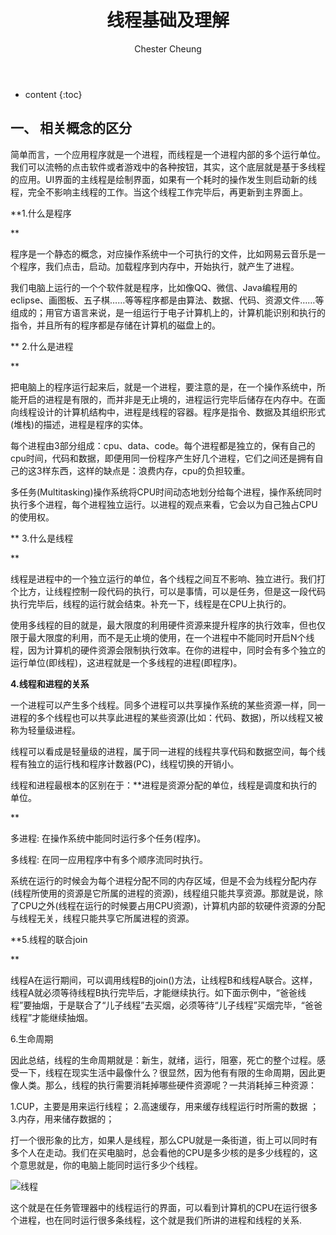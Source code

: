 ﻿---
layout: post
title:  "线程基础及理解"
categories: Java
tags:  Java 线程
author: Chester Cheung
---

* content
{:toc}




## 一、 相关概念的区分


简单而言，一个应用程序就是一个进程，而线程是一个进程内部的多个运行单位。我们可以流畅的点击软件或者游戏中的各种按钮，其实，这个底层就是基于多线程的应用。UI界面的主线程是绘制界面，如果有一个耗时的操作发生则启动新的线程，完全不影响主线程的工作。当这个线程工作完毕后，再更新到主界面上。



**1.什么是程序

**

程序是一个静态的概念，对应操作系统中一个可执行的文件，比如网易云音乐是一个程序，我们点击，启动。加载程序到内存中，开始执行，就产生了进程。



我们电脑上运行的一个个软件就是程序，比如像QQ、微信、Java编程用的eclipse、画图板、五子棋……等等程序都是由算法、数据、代码、资源文件……等组成的；用官方语言来说，是一组运行于电子计算机上的，计算机能识别和执行的指令，并且所有的程序都是存储在计算机的磁盘上的。










**
2.什么是进程

**

把电脑上的程序运行起来后，就是一个进程，要注意的是，在一个操作系统中，所能开启的进程是有限的，而并非是无止境的，进程运行完毕后储存在内存中。在面向线程设计的计算机结构中，进程是线程的容器。程序是指令、数据及其组织形式(堆栈)的描述，进程是程序的实体。



每个进程由3部分组成：cpu、data、code。每个进程都是独立的，保有自己的cpu时间，代码和数据，即便用同一份程序产生好几个进程，它们之间还是拥有自己的这3样东西，这样的缺点是：浪费内存，cpu的负担较重。



多任务(Multitasking)操作系统将CPU时间动态地划分给每个进程，操作系统同时执行多个进程，每个进程独立运行。以进程的观点来看，它会以为自己独占CPU的使用权。


**
3.什么是线程

**

线程是进程中的一个独立运行的单位，各个线程之间互不影响、独立进行。我们打个比方，让线程控制一段代码的执行，可以是事情，可以是任务，但是这一段代码执行完毕后，线程的运行就会结束。补充一下，线程是在CPU上执行的。



使用多线程的目的就是，最大限度的利用硬件资源来提升程序的执行效率，但也仅限于最大限度的利用，而不是无止境的使用，在一个进程中不能同时开启N个线程，因为计算机的硬件资源会限制执行效率。在你的进程中，同时会有多个独立的运行单位(即线程)，这进程就是一个多线程的进程(即程序)。



**4.线程和进程的关系**



一个进程可以产生多个线程。同多个进程可以共享操作系统的某些资源一样，同一进程的多个线程也可以共享此进程的某些资源(比如：代码、数据)，所以线程又被称为轻量级进程。



线程可以看成是轻量级的进程，属于同一进程的线程共享代码和数据空间，每个线程有独立的运行栈和程序计数器(PC)，线程切换的开销小。



线程和进程最根本的区别在于：**进程是资源分配的单位，线程是调度和执行的单位。

**

多进程: 在操作系统中能同时运行多个任务(程序)。


多线程: 在同一应用程序中有多个顺序流同时执行。



系统在运行的时候会为每个进程分配不同的内存区域，但是不会为线程分配内存(线程所使用的资源是它所属的进程的资源)，线程组只能共享资源。那就是说，除了CPU之外(线程在运行的时候要占用CPU资源)，计算机内部的软硬件资源的分配与线程无关，线程只能共享它所属进程的资源。



**5.线程的联合join

**

线程A在运行期间，可以调用线程B的join()方法，让线程B和线程A联合。这样，线程A就必须等待线程B执行完毕后，才能继续执行。如下面示例中，“爸爸线程”要抽烟，于是联合了“儿子线程”去买烟，必须等待“儿子线程”买烟完毕，“爸爸线程”才能继续抽烟。

6.生命周期

因此总结，线程的生命周期就是：新生，就绪，运行，阻塞，死亡的整个过程。感受一下，线程在现实生活中最像什么？很显然，因为他有有限的生命周期，因此更像人类。那么，线程的执行需要消耗掉哪些硬件资源呢？一共消耗掉三种资源：

1.CUP，主要是用来运行线程；
2.高速缓存，用来缓存线程运行时所需的数据	；
3.内存，用来储存数据的；

打一个很形象的比方，如果人是线程，那么CPU就是一条街道，街上可以同时有多个人在走动。我们在买电脑时，总会看他的CPU是多少核的是多少线程的，这个意思就是，你的电脑上能同时运行多少个线程。

![线程](https://img-blog.csdnimg.cn/20190311004031919.PNG?x-oss-process=image/watermark,type_ZmFuZ3poZW5naGVpdGk,shadow_10,text_aHR0cHM6Ly9ibG9nLmNzZG4ubmV0L3dlaXhpbl80NDM5MDE0NQ==,size_16,color_FFFFFF,t_70)

这个就是在任务管理器中的线程运行的界面，可以看到计算机的CPU在运行很多个进程，也在同时运行很多条线程，这个就是我们所讲的进程和线程的关系.